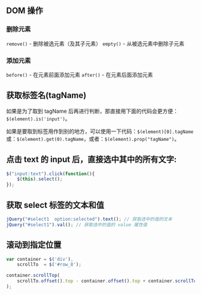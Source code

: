 ## DOM 操作
### 删除元素
`remove()` - 删除被选元素（及其子元素）
`empty()`  - 从被选元素中删除子元素

### 添加元素
`before()` - 在元素前面添加元素
`after()`  - 在元素后面添加元素


## 获取标签名(tagName)
如果是为了取到 tagName 后再进行判断，那直接用下面的代码会更方便：
`$(element).is('input')`。

如果是要取到标签用作到别的地方，可以使用一下代码：`$(element)[0].tagName` 或：`$(element).get(0).tagName`，或者：`$(element).prop("tagName")`。

## 点击 text 的 input 后，直接选中其中的所有文字:

```js
$("input:text").click(function(){
    $(this).select();
});
```

## 获取 select 标签的文本和值

```js
jQuery("#select1  option:selected").text(); // 获取选中的值的文本
jQuery("#select1").val(); // 获取选中的值的 value 属性值
```

## 滚动到指定位置


```js
var container = $('div'),
    scrollTo  = $('#row_8');

container.scrollTop(
    scrollTo.offset().top - container.offset().top + container.scrollTop()
);
```


